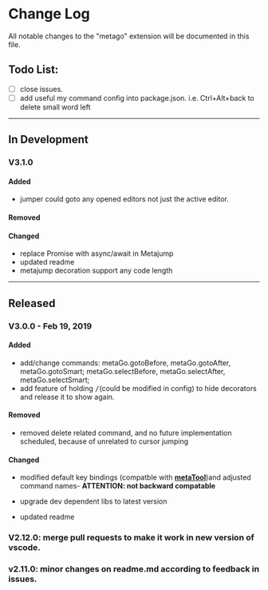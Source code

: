 # Change Log
All notable changes to the "metago" extension will be documented in this file.

## Todo List:
   - [ ] close issues.
   - [ ] add useful my command config into package.json. i.e. Ctrl+Alt+back to delete small word left

---     
## In Development
### V3.1.0
#### Added
* jumper could goto any opened editors not just the active editor.
#### Removed

#### Changed
* replace Promise with async/await in Metajump
* updated readme
* metajump decoration support any code length

---

## Released
### V3.0.0 - Feb 19, 2019
#### Added
* add/change commands: metaGo.gotoBefore, metaGo.gotoAfter, metaGo.gotoSmart; metaGo.selectBefore, metaGo.selectAfter, metaGo.selectSmart; 
* add feature of holding <kbd>/</kbd>(could be modified in config) to hide decorators and release it to show again.
#### Removed
* removed delete related command, and no future implementation scheduled, because of unrelated to cursor jumping

#### Changed
* modified default key bindings (compatble with [**metaTool**](https://github.com/metatool/metatool))and adjusted command names- **ATTENTION: not backward compatable**
- upgrade dev dependent libs to latest version
* updated readme



### V2.12.0: merge  pull requests to make it work in new version of vscode.
### v2.11.0: minor changes on readme.md according to feedback in issues.
